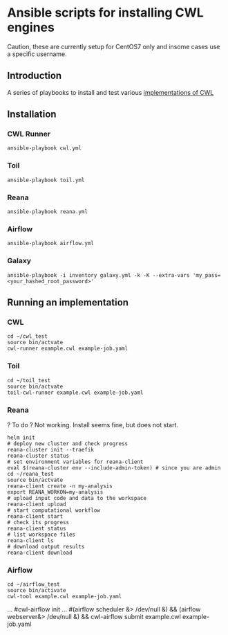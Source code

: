 # Ansible scripts for installing CWL engines

Caution, these are currently setup for CentOS7 only and insome cases use a specific username.

## Introduction

A series of playbooks to install and test various [implementations of CWL](https://www.commonwl.org/#Implementations)


## Installation

### CWL Runner

```
ansible-playbook cwl.yml
```

### Toil

```
ansible-playbook toil.yml
```

### Reana

```
ansible-playbook reana.yml
```

### Airflow

```
ansible-playbook airflow.yml
```

### Galaxy
```
ansible-playbook -i inventory galaxy.yml -k -K --extra-vars 'my_pass=<your_hashed_root_password>'
```



## Running an implementation

### CWL

```
cd ~/cwl_test
source bin/actvate 
cwl-runner example.cwl example-job.yaml
```
### Toil

```
cd ~/toil_test
source bin/actvate 
toil-cwl-runner example.cwl example-job.yaml
```

### Reana

? To do
? Not working.  Install seems fine, but does not start.

```
helm init
# deploy new cluster and check progress
reana-cluster init --traefik
reana-cluster status
# set environment variables for reana-client
eval $(reana-cluster env --include-admin-token) # since you are admin
cd ~/reana_test
source bin/actvate
reana-client create -n my-analysis
export REANA_WORKON=my-analysis
# upload input code and data to the workspace
reana-client upload
# start computational workflow
reana-client start
# check its progress
reana-client status
# list workspace files
reana-client ls
# download output results
reana-client download
```

### Airflow

```
cd ~/airflow_test
source bin/activate
cwl-tool example.cwl example-job.yaml
```
... #cwl-airflow init
... #(airflow scheduler &> /dev/null &) && (airflow webserver&> /dev/null &) && cwl-airflow submit example.cwl example-job.yaml


